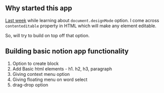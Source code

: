 ## Why started this app
[Last week](https://www.priya.today/blogs/devtool-design-mode) while learning about `document.designMode` option. I come across `contenteditable` property in HTML which will make any element editable.

So, will try to build on top off that option.

## Building basic notion app functionality

1. Option to create block
2. Add Basic html elements - h1. h2, h3, paragraph
3. Giving context menu option
4. Giving floating menu on word select
5. drag-drop option